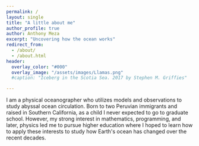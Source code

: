 ```yaml
---
permalink: /
layout: single 
title: "A little about me"
author_profile: true
author: Anthony Meza
excerpt: "Uncovering how the ocean works"
redirect_from: 
  - /about/
  - /about.html
header:
  overlay_color: "#000"
  overlay_image: "/assets/images/Llamas.png"
  #caption: "Iceberg in the Scotia Sea. 2017 by Stephen M. Griffies"

---
```


I am a physical oceanographer who utilizes models and observations to study abyssal ocean circulation. Born to two Peruvian immigrants and raised in Southern California, as a child I never expected to go to graduate school. However, my strong interest in mathematics, programming, and later, physics led me to pursue higher education where I hoped to learn how to apply these interests to study how Earth's ocean has changed over the recent decades. 
